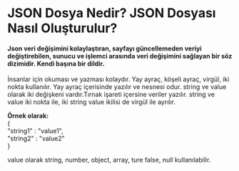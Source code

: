 # JSON Dosya Nedir? JSON Dosyası Nasıl Oluşturulur?
#### Json veri değişimini kolaylaştıran, sayfayı güncellemeden veriyi değiştirebilen, sunucu ve işlemci arasında veri değişimini sağlayan bir söz dizimidir. Kendi başına bir dildir.
İnsanlar için okuması ve yazması kolaydır. Yay ayraç, köşeli ayraç, virgül, iki nokta kullanılır. Yay ayraç içerisinde yazılır ve nesnesi odur. 
string ve value olarak iki değişkeni vardır.Tırnak işareti içersine veriler yazılır. string ve value iki nokta ile, iki string value ikilisi de virgül ile ayrılır. 

**Örnek olarak:**\
{ \
"string1" : "value1", \
"string2" : "value2" \
}

value olarak string, number, object, array, ture false, null kullanılabilir.




